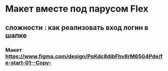 # Макет вместе под парусом Flex
## сложности : как реализовать вход логин в шапке 
### Макет https://www.figma.com/design/PqKdc8dibFhv8rM65G4Pde/fe-start-01--Copy-
